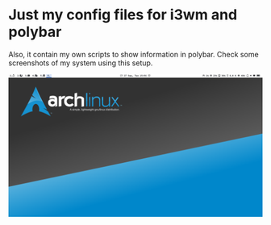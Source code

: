 # Just my config files for i3wm and polybar 

Also, it contain my own scripts to show information in polybar. Check some screenshots of my system using this setup.

![alt text](screenshots/print1.png "Description goes here")
